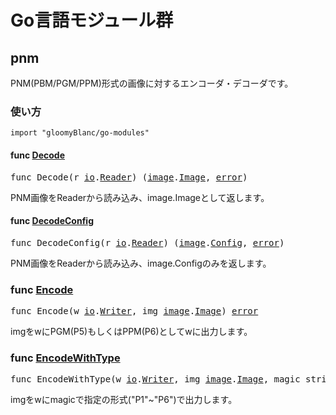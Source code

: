 # Go言語モジュール群

## pnm
PNM(PBM/PGM/PPM)形式の画像に対するエンコーダ・デコーダです。

### 使い方
```
import "gloomyBlanc/go-modules"
```

#### func [Decode](pnm/reader.go#28)
<pre>
func Decode(r <a href="https://pkg.go.dev/io">io</a>.<a href="https://pkg.go.dev/io#Reader">Reader</a>) (<a href="https://pkg.go.dev/image">image</a>.<a href="https://pkg.go.dev/image#Image">Image</a>, <a href="https://pkg.go.dev/builtin#error">error</a>)
</pre>
PNM画像をReaderから読み込み、image.Imageとして返します。

#### func [DecodeConfig](pnm/reader.go#33)
<pre>
func DecodeConfig(r <a href="https://pkg.go.dev/io">io</a>.<a href="https://pkg.go.dev/io#Reader">Reader</a>) (<a href="https://pkg.go.dev/image">image</a>.<a href="https://pkg.go.dev/image#Config">Config</a>, <a href="https://pkg.go.dev/builtin#error">error</a>)
</pre>
PNM画像をReaderから読み込み、image.Configのみを返します。

### func [Encode](pnm/writer.go#17)
<pre>
func Encode(w <a href="https://pkg.go.dev/io">io</a>.<a href="https://pkg.go.dev/io#Writer">Writer</a>, img <a href="https://pkg.go.dev/image">image</a>.<a href="https://pkg.go.dev/image#Image">Image</a>) <a href="https://pkg.go.dev/builtin#error">error</a>
</pre>
imgをwにPGM(P5)もしくはPPM(P6)としてwに出力します。

### func [EncodeWithType](pnm/writer.go#23)
<pre>
func EncodeWithType(w <a href="https://pkg.go.dev/io">io</a>.<a href="https://pkg.go.dev/io#Writer">Writer</a>, img <a href="https://pkg.go.dev/image">image</a>.<a href="https://pkg.go.dev/image#Image">Image</a>, magic string) <a href="https://pkg.go.dev/builtin#error">error</a>
</pre>
imgをwにmagicで指定の形式("P1"~"P6")で出力します。
